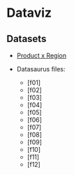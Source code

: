 # Dataviz 

## Datasets

- [Product x Region](https://github.com/ishquwa/dataviz/blob/master/product_region.xlsx)

- Datasaurus files:
  - [f01]
  - [f02]
  - [f03]
  - [f04]
  - [f05]
  - [f06]
  - [f07]
  - [f08]
  - [f09]
  - [f10]
  - [f11]
  - [f12]

